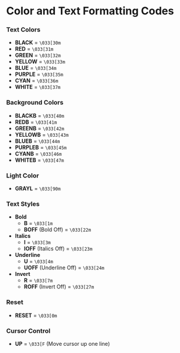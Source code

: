 # Color and Text Formatting Codes

### Text Colors
- **BLACK** = `\033[30m`
- **RED** = `\033[31m`
- **GREEN** = `\033[32m`
- **YELLOW** = `\033[33m`
- **BLUE** = `\033[34m`
- **PURPLE** = `\033[35m`
- **CYAN** = `\033[36m`
- **WHITE** = `\033[37m`

### Background Colors
- **BLACKB** = `\033[40m`
- **REDB** = `\033[41m`
- **GREENB** = `\033[42m`
- **YELLOWB** = `\033[43m`
- **BLUEB** = `\033[44m`
- **PURPLEB** = `\033[45m`
- **CYANB** = `\033[46m`
- **WHITEB** = `\033[47m`

### Light Color
- **GRAYL** = `\033[90m`

### Text Styles
- **Bold**  
  - **B** = `\033[1m`
  - **BOFF** (Bold Off) = `\033[22m`
- **Italics**  
  - **I** = `\033[3m`
  - **IOFF** (Italics Off) = `\033[23m`
- **Underline**  
  - **U** = `\033[4m`
  - **UOFF** (Underline Off) = `\033[24m`
- **Invert**  
  - **R** = `\033[7m`
  - **ROFF** (Invert Off) = `\033[27m`

### Reset
- **RESET** = `\033[0m`

### Cursor Control
- **UP** = `\033[F` (Move cursor up one line)
